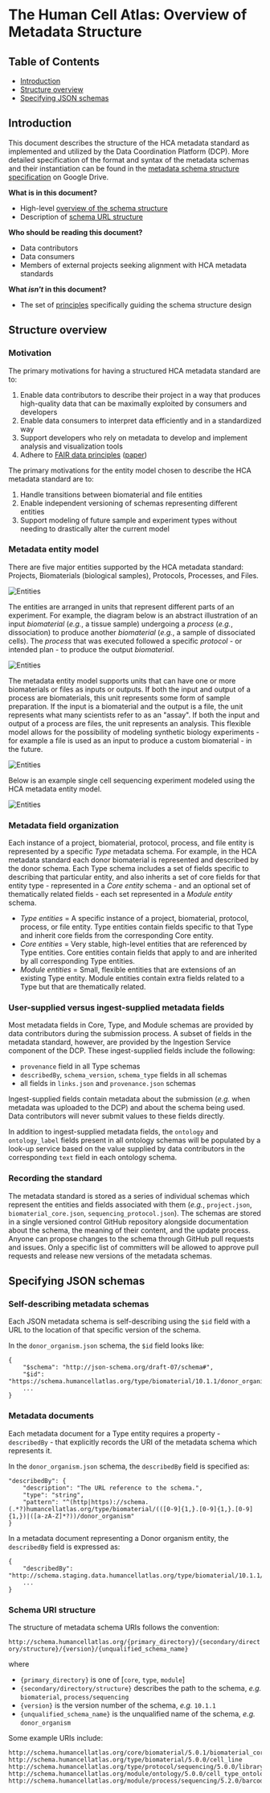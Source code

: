 # The Human Cell Atlas: Overview of Metadata Structure

## Table of Contents
- [Introduction](#introduction)
- [Structure overview](#structure-overview)
- [Specifying JSON schemas](#specifying-json-schemas)

## Introduction

This document describes the structure of the HCA metadata standard as implemented and utilized by the Data Coordination Platform (DCP). More detailed specification of the format and syntax of the metadata schemas and their instantiation can be found in the [metadata schema structure specification](https://docs.google.com/document/d/1pxQj7BfM8HHgD4ilm4dlvZuZATfJkNC5s_-TUoA4lYA/edit?ts=59b16455) on Google Drive.

**What is in this document?**
 - High-level [overview of the schema structure](#structure-overview)
 - Description of [schema URL structure](#specifying-schema-urls)

**Who should be reading this document?**
 - Data contributors
 - Data consumers
 - Members of external projects seeking alignment with HCA metadata standards

**What *isn't* in this document?**
 - The set of [principles](rationale.md#design-choices) specifically guiding the schema structure design
 
## Structure overview

### Motivation

The primary motivations for having a structured HCA metadata standard are to:

1. Enable data contributors to describe their project in a way that produces high-quality data that can be maximally exploited by consumers and developers
1. Enable data consumers to interpret data efficiently and in a standardized way
1. Support developers who rely on metadata to develop and implement analysis and visualization tools
1. Adhere to [FAIR data principles](https://www.force11.org/group/fairgroup/fairprinciples) ([paper](https://www.nature.com/articles/sdata201618))


The primary motivations for the entity model chosen to describe the HCA metadata standard are to:

1. Handle transitions between biomaterial and file entities
1. Enable independent versioning of schemas representing different entities
1. Support modeling of future sample and experiment types without needing to drastically alter the current model

### Metadata entity model

There are five major entities supported by the HCA metadata standard: Projects, Biomaterials (biological samples), Protocols, Processes, and Files.

![Entities](images/entities.jpg)

The entities are arranged in units that represent different parts of an experiment. For example, the diagram below is an abstract illustration of an input *biomaterial* (*e.g.*, a tissue sample) undergoing a *process* (*e.g.*, dissociation) to produce another *biomaterial* (*e.g.*, a sample of dissociated cells). The *process* that was executed followed a specific *protocol* - or intended plan - to produce the output *biomaterial*.

![Entities](images/unit_of_hierarcy.jpg)

The metadata entity model supports units that can have one or more biomaterials or files as inputs or outputs. If both the input and output of a process are biomaterials, this unit represents some form of sample preparation. If the input is a biomaterial and the output is a file, the unit represents what many scientists refer to as an "assay". If both the input and output of a process are files, the unit represents an analysis. This flexible model allows for the possibility of modeling synthetic biology experiments - for example a file is used as an input to produce a custom biomaterial - in the future.

![Entities](images/unit_scenarios.jpg)

Below is an example single cell sequencing experiment modeled using the HCA metadata entity model.

![Entities](images/project_scenario.jpg)

### Metadata field organization 

Each instance of a project, biomaterial, protocol, process, and file entity is represented by a specific *Type* metadata schema. For example, in the HCA metadata standard each donor biomaterial is represented and described by the donor schema. Each Type schema includes a set of fields specific to describing that particular entity, and also inherits a set of core fields for that entity type - represented in a *Core entity* schema - and an optional set of thematically related fields - each set represented in a *Module entity* schema.

- *Type entities* = A specific instance of a project, biomaterial, protocol, process, or file entity. Type entities contain fields specific to that Type and inherit core fields from the corresponding Core entity.
- *Core entities* = Very stable, high-level entities that are referenced by Type entities. Core entities contain fields that apply to and are inherited by all corresponding Type entities.
- *Module entities* = Small, flexible entities that are extensions of an existing Type entity. Module entities contain extra fields related to a Type but that are thematically related.

### User-supplied versus ingest-supplied metadata fields

Most metadata fields in Core, Type, and Module schemas are provided by data contributors during the submission process. A subset of fields in the metadata standard, however, are provided by the Ingestion Service component of the DCP. These ingest-supplied fields include the following:

- `provenance` field in all Type schemas
- `describedBy`, `schema_version`, `schema_type` fields in all schemas
- all fields in `links.json` and `provenance.json` schemas

Ingest-supplied fields contain metadata about the submission (*e.g.* when metadata was uploaded to the DCP) and about the schema being used. Data contributors will never submit values to these fields directly.

In addition to ingest-supplied metadata fields, the `ontology` and `ontology_label` fields present in all ontology schemas will be populated by a look-up service based on the value supplied by data contributors in the corresponding `text` field in each ontology schema.

### Recording the standard

The metadata standard is stored as a series of individual schemas which represent the entities and fields associated with them (*e.g.*, `project.json`, `biomaterial_core.json`, `sequencing_protocol.json`). The schemas are stored in a single versioned control GitHub repository alongside documentation about the schema, the meaning of their content, and the update process. Anyone can propose changes to the schema through GitHub pull requests and issues. Only a specific list of committers will be allowed to approve pull requests and release new versions of the metadata schemas.

## Specifying JSON schemas

### Self-describing metadata schemas

Each JSON metadata schema is self-describing using the `$id` field with a URL to the location of that specific version of the schema. 

In the `donor_organism.json` schema, the `$id` field looks like: 

    {
        "$schema": "http://json-schema.org/draft-07/schema#",
        "$id": "https://schema.humancellatlas.org/type/biomaterial/10.1.1/donor_organism",
        ...
    }

### Metadata documents

Each metadata document for a Type entity requires a property - `describedBy` - that explicitly records the URI of the metadata schema which represents it.  

In the `donor_organism.json` schema, the `describedBy` field is specified as: 

    "describedBy": {
        "description": "The URL reference to the schema.",
        "type": "string",
        "pattern": "^(http|https)://schema.(.*?)humancellatlas.org/type/biomaterial/(([0-9]{1,}.[0-9]{1,}.[0-9]{1,})|([a-zA-Z]*?))/donor_organism"
    }
    
In a metadata document representing a Donor organism entity, the `describedBy` field is expressed as:

    {
        "describedBy": "http://schema.staging.data.humancellatlas.org/type/biomaterial/10.1.1/donor_organism",
        ...
    }

### Schema URI structure

The structure of metadata schema URIs follows the convention:

`http://schema.humancellatlas.org/{primary_directory}/{secondary/directory/structure}/{version}/{unqualified_schema_name}`

where

- `{primary_directory}` is one of [`core`, `type`, `module`]
- `{secondary/directory/structure}` describes the path to the schema, *e.g.* `biomaterial`, `process/sequencing`
- `{version}` is the version number of the schema, *e.g.* `10.1.1`
- `{unqualified_schema_name}` is the unqualified name of the schema, *e.g.* `donor_organism`

Some example URIs include:

```
http://schema.humancellatlas.org/core/biomaterial/5.0.1/biomaterial_core
http://schema.humancellatlas.org/type/biomaterial/5.0.0/cell_line
http://schema.humancellatlas.org/type/protocol/sequencing/5.0.0/library_preparation_protocol
http://schema.humancellatlas.org/module/ontology/5.0.0/cell_type_ontology
http://schema.humancellatlas.org/module/process/sequencing/5.2.0/barcode
```
